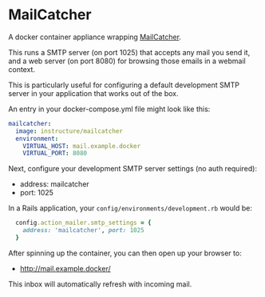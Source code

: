 # MailCatcher

A docker container appliance wrapping [MailCatcher](https://mailcatcher.me/).

This runs a SMTP server (on port 1025) that accepts any mail you send it, and a
web server (on port 8080) for browsing those emails in a webmail context.

This is particularly useful for configuring a default development SMTP server
in your application that works out of the box.

An entry in your docker-compose.yml file might look like this:

```yaml
mailcatcher:
  image: instructure/mailcatcher
  environment:
    VIRTUAL_HOST: mail.example.docker
    VIRTUAL_PORT: 8080
```

Next, configure your development SMTP server settings (no auth required):

- address: mailcatcher
- port: 1025

In a Rails application, your `config/environments/development.rb` would be:

```ruby
  config.action_mailer.smtp_settings = {
    address: 'mailcatcher', port: 1025
  }
```

After spinning up the container, you can then open up your browser to:

- http://mail.example.docker/

This inbox will automatically refresh with incoming mail.
